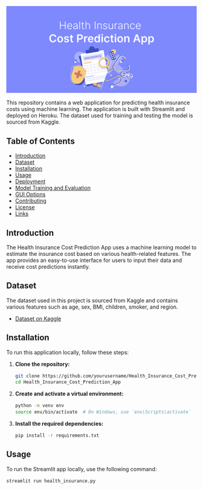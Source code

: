 
![Health Insurance Cost Prediction](./banner.png)

This repository contains a web application for predicting health insurance costs using machine learning. The application is built with Streamlit and deployed on Heroku. The dataset used for training and testing the model is sourced from Kaggle.

## Table of Contents
- [Introduction](#introduction)
- [Dataset](#dataset)
- [Installation](#installation)
- [Usage](#usage)
- [Deployment](#deployment)
- [Model Training and Evaluation](#model-training-and-evaluation)
- [GUI Options](#gui-options)
- [Contributing](#contributing)
- [License](#license)
- [Links](#links)

## Introduction

The Health Insurance Cost Prediction App uses a machine learning model to estimate the insurance cost based on various health-related features. The app provides an easy-to-use interface for users to input their data and receive cost predictions instantly.

## Dataset

The dataset used in this project is sourced from Kaggle and contains various features such as age, sex, BMI, children, smoker, and region.

- [Dataset on Kaggle](https://www.kaggle.com/datasets)

## Installation

To run this application locally, follow these steps:

1. **Clone the repository:**
    ```bash
    git clone https://github.com/yourusername/Health_Insurance_Cost_Prediction_App.git
    cd Health_Insurance_Cost_Prediction_App
    ```

2. **Create and activate a virtual environment:**
    ```bash
    python -m venv env
    source env/bin/activate  # On Windows, use `env\Scripts\activate`
    ```

3. **Install the required dependencies:**
    ```bash
    pip install -r requirements.txt
    ```

## Usage

To run the Streamlit app locally, use the following command:

```bash
streamlit run health_insurance.py
